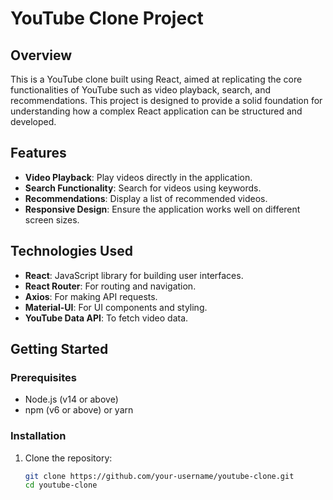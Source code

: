 # YouTube Clone Project

## Overview

This is a YouTube clone built using React, aimed at replicating the core functionalities of YouTube such as video playback, search, and recommendations. This project is designed to provide a solid foundation for understanding how a complex React application can be structured and developed.

## Features

- **Video Playback**: Play videos directly in the application.
- **Search Functionality**: Search for videos using keywords.
- **Recommendations**: Display a list of recommended videos.
- **Responsive Design**: Ensure the application works well on different screen sizes.

## Technologies Used

- **React**: JavaScript library for building user interfaces.
- **React Router**: For routing and navigation.
- **Axios**: For making API requests.
- **Material-UI**: For UI components and styling.
- **YouTube Data API**: To fetch video data.

## Getting Started

### Prerequisites

- Node.js (v14 or above)
- npm (v6 or above) or yarn

### Installation

1. Clone the repository:
   ```bash
   git clone https://github.com/your-username/youtube-clone.git
   cd youtube-clone
